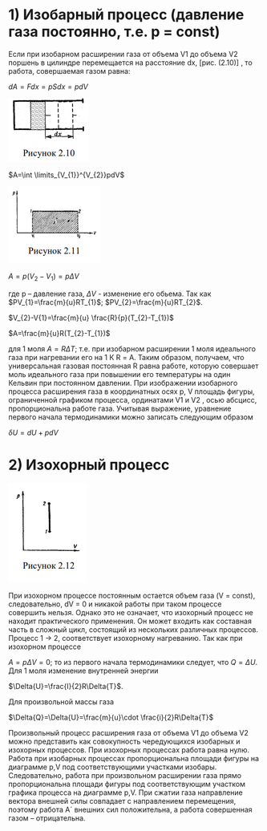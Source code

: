 # 1) Изобарный процесс (давление газа постоянно, т.е. р = const)

Если при изобарном расширении газа от объема V1 до объема V2 поршень в
цилиндре перемещается на расстояние dх, [рис. (2.10)] , то работа, совершаемая
газом равна:

$dA=Fdx=pSdx=pdV$

![](img/Screenshot_3.png)

$A=\int \limits_{V_{1}}^{V_{2}}pdV$

![](img/Screenshot_4.png)

$A=p(V_{2}-V_{1})=p\Delta{V}$

где р – давление газа, $\Delta{V}$ - изменение его обьема.
Так как $PV_{1}=\frac{m}{u}RT_{1}$; $PV_{2}=\frac{m}{u}RT_{2}$.

$V_{2}-V{1}=\frac{m}{u} \frac{R}{p}(T_{2}-T_{1})$

$A=\frac{m}{u}R(T_{2}-T_{1})$

для 1 моля $A=R\Delta{T}$; т.е. при изобарном расширении 1 моля идеального газа
при нагревании его на 1 К R = А.
Таким образом, получаем, что универсальная газовая постоянная R равна
работе, которую совершает моль идеального газа при повышении его
температуры на один Кельвин при постоянном давлении.
 При изображении изобарного процесса расширения газа в координатных
осях p, V площадь фигуры, ограниченной графиком процесса, ординатами V1
и V2 , осью абсцисс, пропорциональна работе газа.
Учитывая выражение, уравнение первого начала термодинамики
можно записать следующим образом 

$\delta{U}=dU+pdV$

# 2) Изохорный процесс

![](img/Screenshot_5.png)

При изохорном процессе постоянным остается
объем газа (V = const), следовательно, dV = 0 и никакой работы при таком
процессе совершить нельзя. Однако это не означает, что
изохорный процесс не находит практического применения.
Он может входить как составная часть в сложный цикл,
состоящий из нескольких различных процессов.
Процесс 1 $\rightarrow$ 2,
соответствует изохорному нагреванию.
Так как при изохорном процессе

$A=p\Delta{V}=0$; то из
первого начала термодинамики следует, что $Q=\Delta{U}$.  Для
1 моля изменение внутренней энергии

$\Delta{U}=\frac{I}{2}R\Delta{T}$.

Для произвольной массы газа

$\Delta{Q}=\Delta{U}=\frac{m}{u}\cdot \frac{i}{2}R\Delta{T}$

Произвольный процесс расширения газа от объема V1 до объема V2
можно представить как совокупность чередующихся изобарных и изохорных
процессов. При изохорных процессах работа равна нулю. Работа при
изобарных процессах пропорциональна площади фигуры на диаграмме p,V
под соответствующими участками изобары. Следовательно, работа при
произвольном расширении газа прямо пропорциональна площади фигуры под
соответствующим участком графика процесса на диаграмме p,V.
При сжатии газа направление вектора внешней силы совпадает с
направлением перемещения, поэтому работа А´ внешних сил положительна, а
работа совершенная газом – отрицательна. 

